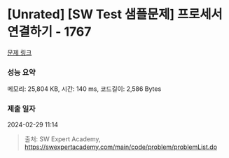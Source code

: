 # [Unrated] [SW Test 샘플문제] 프로세서 연결하기 - 1767 

[문제 링크](https://swexpertacademy.com/main/code/problem/problemDetail.do?contestProbId=AV4suNtaXFEDFAUf) 

### 성능 요약

메모리: 25,804 KB, 시간: 140 ms, 코드길이: 2,586 Bytes

### 제출 일자

2024-02-29 11:14



> 출처: SW Expert Academy, https://swexpertacademy.com/main/code/problem/problemList.do